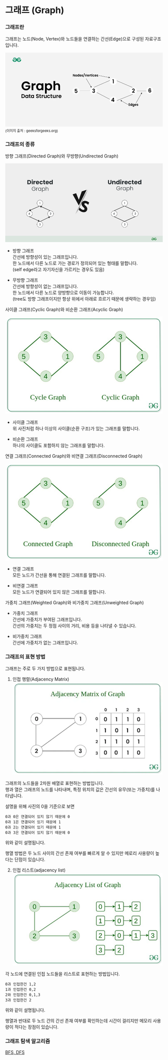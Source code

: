 # 그래프 (Graph)
### 그래프란
그래프는 노드(Node, Vertex)와 노드들을 연결하는 간선(Edge)으로 구성된 자료구조입니다. 

![alt text](./이미지/graph.png)
<span style='font-size:11px'>(이미지 출처 : geeksforgeeks.org)</span>   

### 그래프의 종류
방향 그래프(Directed Graph)와 무방향(Undirected Graph)  

![alt text](./이미지/di_undi_graph.png)

* 방향 그래프  
간선에 방향성이 있는 그래프입니다.  
한 노드에서 다른 노드로 가는 경로가 정의되어 있는 형태를 말합니다.  
(self edge라고 자기자신을 가르키는 경우도 있음)  

* 무방향 그래프  
간선에 방향성이 없는 그래프입니다.  
한 노드에서 다른 노드로 양방향으로 이동이 가능합니다.  
(tree도 방향 그래프이지만 항상 위에서 아래로 흐르기 때문에 생략하는 경우임)

  
사이클 그래프(Cyclic Graph)와 비순환 그래프(Acyclic Graph)  

![alt text](./이미지/cyclic_graph.png)

* 사이클 그래프  
위 사진처럼 하나 이상의 사이클(순환 구조)가 있는 그래프를 말합니다.  

* 비순환 그래프  
하나의 사이클도 포함하지 않는 그래프를 말합니다.

연결 그래프(Connected Graph)와 비연결 그래프(Disconnected Graph)

![alt text](./이미지/graph_connect.png)

* 연결 그래프  
모든 노드가 간선을 통해 연결된 그래프를 말합니다.

* 비연결 그래프  
모든 노드가 연결되어 있지 않은 그래프를 말합니다.


가중치 그래프(Weighted Graph)와 비가중치 그래프(Unweighted Graph)  
* 가중치 그래프  
간선에 가중치가 부여된 그래프입니다.  
간선의 가중치는 두 정점 사이의 거리, 비용 등을 나타낼 수 있습니다.

* 비가중치 그래프  
간선에 가중치가 없는 그래프입니다.

### 그래프의 표현 방법
그래프는 주로 두 가지 방법으로 표현됩니다.  
1. 인접 행렬(Adjacency Matrix)  
![alt text](./이미지/graph_matrix.png)

그래프의 노드들을 2차원 배열로 표현하는 방법입니다.  
행과 열은 그래프의 노드를 나타내며, 특정 위치의 값은 간선의 유무(또는 가중치)를 나타냅니다.  

설명을 위해 사진의 0을 기준으로 보면
```
0과 0은 연결되어 있지 않기 때문에 0  
0과 1은 연결되어 있기 때문에 1  
0과 2는 연결되어 있기 때문에 1  
0과 3은 연결되어 있지 않기 때문에 0  
```
위와 같이 설명됩니다.  

행열 방법은 두 노드 사이의 간선 존재 여부를 빠르게 알 수 있지만 메로리 사용량이 높다는 단점이 있습니다.

2. 인접 리스트(adjacency list)  
![alt text](./이미지/graph_list.png)  

각 노드에 연결된 인접 노드들을 리스트로 표현하는 방법입니다.  

```
0과 인접한건 1,2
1과 인접한건 0,2
2와 인접한건 0,1,3
3과 인접한건 2
```
위와 같이 설명됩니다.  

행열과 반대로 두 노드 간의 간선 존재 여부를 확인하는데 시간이 걸리지만 메모리 사용량이 적다는 장점이 있습니다.

### 그래프 탐색 알고리즘
[BFS, DFS](/알고리즘/BFS%20DFS.md)
